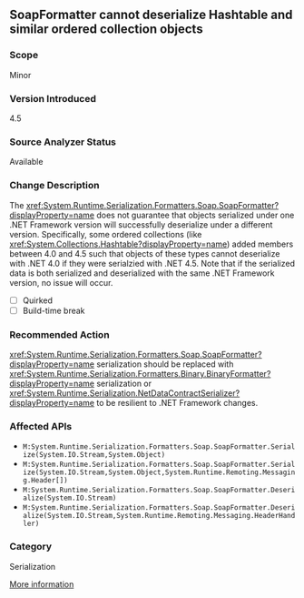 ## SoapFormatter cannot deserialize Hashtable and similar ordered collection objects

### Scope
Minor

### Version Introduced
4.5

### Source Analyzer Status
Available

### Change Description

The <xref:System.Runtime.Serialization.Formatters.Soap.SoapFormatter?displayProperty=name>
does not guarantee that objects serialized under one .NET Framework version will
successfully deserialize under a different version. Specifically, some ordered
collections (like <xref:System.Collections.Hashtable?displayProperty=name>)
added members between 4.0 and 4.5 such that objects of these types cannot
deserialize with .NET 4.0 if they were serialzied with .NET 4.5. Note that if
the serialized data is both serialized and deserialized with the same .NET
Framework version, no issue will occur.

- [ ] Quirked
- [ ] Build-time break

### Recommended Action

<xref:System.Runtime.Serialization.Formatters.Soap.SoapFormatter?displayProperty=name>
serialization should be replaced with
<xref:System.Runtime.Serialization.Formatters.Binary.BinaryFormatter?displayProperty=name>
serialization or <xref:System.Runtime.Serialization.NetDataContractSerializer?displayProperty=name>
to be resilient to .NET Framework changes.

### Affected APIs
* `M:System.Runtime.Serialization.Formatters.Soap.SoapFormatter.Serialize(System.IO.Stream,System.Object)`
* `M:System.Runtime.Serialization.Formatters.Soap.SoapFormatter.Serialize(System.IO.Stream,System.Object,System.Runtime.Remoting.Messaging.Header[])`
* `M:System.Runtime.Serialization.Formatters.Soap.SoapFormatter.Deserialize(System.IO.Stream)`
* `M:System.Runtime.Serialization.Formatters.Soap.SoapFormatter.Deserialize(System.IO.Stream,System.Runtime.Remoting.Messaging.HeaderHandler)`

### Category
Serialization

[More information](https://msdn.microsoft.com/en-us/library/hh367887\(v=vs.110\).aspx#core)

<!-- breaking change id: 1 -->

